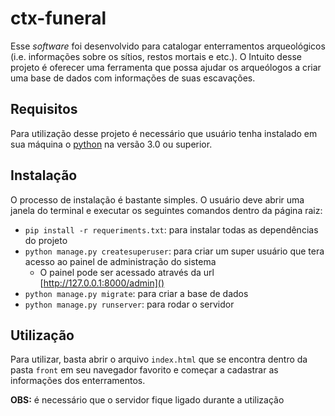 # ctx-funeral

Esse *software* foi desenvolvido para catalogar enterramentos arqueológicos (i.e. informações sobre os sítios, restos mortais e etc.). O Intuito desse projeto é oferecer uma ferramenta que possa ajudar os arqueólogos a criar uma base de dados com informações de suas escavações.

## Requisitos

Para utilização desse projeto é necessário que usuário tenha instalado em sua máquina o [python](https://www.python.org/) na versão 3.0 ou superior.

## Instalação

O processo de instalação é bastante simples. O usuário deve abrir uma janela do terminal e executar os seguintes comandos dentro da página raiz:

 - ``pip install -r requeriments.txt``: para instalar todas as dependências do projeto
 - ``python manage.py createsuperuser``: para criar um super usuário que tera acesso ao painel de administração do sistema
   - O painel pode ser acessado através da url [http://127.0.0.1:8000/admin]()
 - ``python manage.py migrate``: para criar a base de dados
 - ``python manage.py runserver``: para rodar o servidor

## Utilização

Para utilizar, basta abrir o arquivo ``index.html`` que se encontra dentro da pasta ``front`` em seu navegador favorito e começar a cadastrar as informações dos enterramentos.

**OBS:** é necessário que o servidor fique ligado durante a utilização

